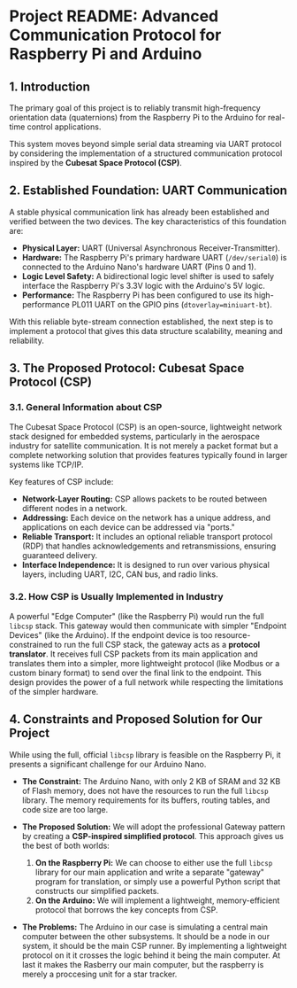 # Project README: Advanced Communication Protocol for Raspberry Pi and Arduino

## 1. Introduction

The primary goal of this project is to reliably transmit high-frequency orientation data (quaternions) from the Raspberry Pi to the Arduino for real-time control applications.

This system moves beyond simple serial data streaming via UART protocol by considering the implementation of a structured communication protocol inspired by the **Cubesat Space Protocol (CSP)**.

## 2. Established Foundation: UART Communication

A stable physical communication link has already been established and verified between the two devices. The key characteristics of this foundation are:

*   **Physical Layer:** UART (Universal Asynchronous Receiver-Transmitter).
*   **Hardware:** The Raspberry Pi's primary hardware UART (`/dev/serial0`) is connected to the Arduino Nano's hardware UART (Pins 0 and 1).
*   **Logic Level Safety:** A bidirectional logic level shifter is used to safely interface the Raspberry Pi's 3.3V logic with the Arduino's 5V logic.
*   **Performance:** The Raspberry Pi has been configured to use its high-performance PL011 UART on the GPIO pins (`dtoverlay=miniuart-bt`).

With this reliable byte-stream connection established, the next step is to implement a protocol that gives this data structure scalability, meaning and reliability.

## 3. The Proposed Protocol: Cubesat Space Protocol (CSP)

### 3.1. General Information about CSP

The Cubesat Space Protocol (CSP) is an open-source, lightweight network stack designed for embedded systems, particularly in the aerospace industry for satellite communication. It is not merely a packet format but a complete networking solution that provides features typically found in larger systems like TCP/IP.

Key features of CSP include:
*   **Network-Layer Routing:** CSP allows packets to be routed between different nodes in a network.
*   **Addressing:** Each device on the network has a unique address, and applications on each device can be addressed via "ports."
*   **Reliable Transport:** It includes an optional reliable transport protocol (RDP) that handles acknowledgements and retransmissions, ensuring guaranteed delivery.
*   **Interface Independence:** It is designed to run over various physical layers, including UART, I2C, CAN bus, and radio links.

### 3.2. How CSP is Usually Implemented in Industry

A powerful "Edge Computer" (like the Raspberry Pi) would run the full `libcsp` stack. This gateway would then communicate with simpler "Endpoint Devices" (like the Arduino). If the endpoint device is too resource-constrained to run the full CSP stack, the gateway acts as a **protocol translator**. It receives full CSP packets from its main application and translates them into a simpler, more lightweight protocol (like Modbus or a custom binary format) to send over the final link to the endpoint. This design provides the power of a full network while respecting the limitations of the simpler hardware.

## 4. Constraints and Proposed Solution for Our Project

While using the full, official `libcsp` library is feasible on the Raspberry Pi, it presents a significant challenge for our Arduino Nano.

*   **The Constraint:** The Arduino Nano, with only 2 KB of SRAM and 32 KB of Flash memory, does not have the resources to run the full `libcsp` library. The memory requirements for its buffers, routing tables, and code size are too large.

*   **The Proposed Solution:** We will adopt the professional Gateway pattern by creating a **CSP-inspired simplified protocol**. This approach gives us the best of both worlds:
    1.  **On the Raspberry Pi:** We can choose to either use the full `libcsp` library for our main application and write a separate "gateway" program for translation, or simply use a powerful Python script that constructs our simplified packets.
    2.  **On the Arduino:** We will implement a lightweight, memory-efficient protocol that borrows the key concepts from CSP.

*   **The Problems:** The Arduino in our case is simulating a central main computer between the other subsystems. It should be a node in our system, it should be the main CSP runner. By implementing a lightweight protocol on it it crosses the logic behind it being the main computer. At last it makes the Rasberry our main computer, but the raspberry is merely a proccesing unit for a star tracker.